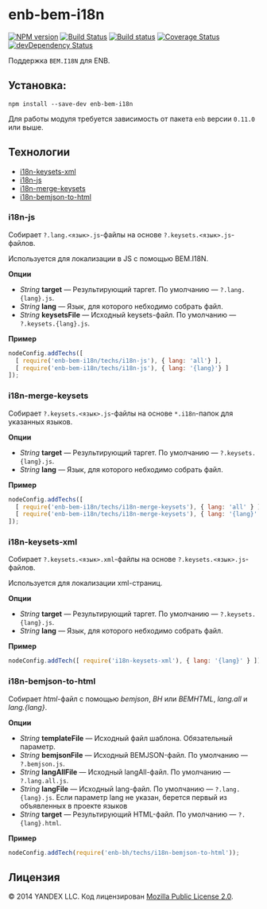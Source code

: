 enb-bem-i18n
============


[![NPM version](http://img.shields.io/npm/v/enb-bem-i18n.svg?style=flat)](https://www.npmjs.org/package/enb-bem-i18n)
[![Build Status](http://img.shields.io/travis/enb-bem/enb-bem-i18n/master.svg?style=flat&label=tests)](https://travis-ci.org/enb-bem/enb-bem-i18n)
[![Build status](https://img.shields.io/appveyor/ci/blond/enb-bh.svg?style=flat&label=windows)](https://ci.appveyor.com/project/blond/enb-bh)
[![Coverage Status](https://img.shields.io/coveralls/enb-bem/enb-bem-i18n.svg?style=flat)](https://coveralls.io/r/enb-bem/enb-bem-i18n?branch=master)
[![devDependency Status](http://img.shields.io/david/enb-bem/enb-bem-i18n.svg?style=flat)](https://david-dm.org/enb-bem/enb-bem-i18n)

Поддержка `BEM.I18N` для ENB.

Установка:
----------

```
npm install --save-dev enb-bem-i18n
```

Для работы модуля требуется зависимость от пакета `enb` версии `0.11.0` или выше.

Технологии
----------

* [i18n-keysets-xml](#i18n-keysets-xml)
* [i18n-js](#i18n-js)
* [i18n-merge-keysets](#i18n-merge-keysets)
* [i18n-bemjson-to-html](#i18n-bemjson-to-html)

### i18n-js

Собирает `?.lang.<язык>.js`-файлы на основе `?.keysets.<язык>.js`-файлов.

Используется для локализации в JS с помощью BEM.I18N.

**Опции**

* *String* **target** — Результирующий таргет. По умолчанию — `?.lang.{lang}.js`.
* *String* **lang** — Язык, для которого небходимо собрать файл.
* *String* **keysetsFile** — Исходный keysets-файл. По умолчанию — `?.keysets.{lang}.js`.

**Пример**

```javascript
nodeConfig.addTechs([
  [ require('enb-bem-i18n/techs/i18n-js'), { lang: 'all'} ],
  [ require('enb-bem-i18n/techs/i18n-js'), { lang: '{lang}'} ]
]);
```

### i18n-merge-keysets

Собирает `?.keysets.<язык>.js`-файлы на основе `*.i18n`-папок для указанных языков.

**Опции**

* *String* **target** — Результирующий таргет. По умолчанию — `?.keysets.{lang}.js`.
* *String* **lang** — Язык, для которого небходимо собрать файл.

**Пример**

```javascript
nodeConfig.addTechs([
  [ require('enb-bem-i18n/techs/i18n-merge-keysets'), { lang: 'all' } ],
  [ require('enb-bem-i18n/techs/i18n-merge-keysets'), { lang: '{lang}' } ]
]);
```

### i18n-keysets-xml

Собирает `?.keysets.<язык>.xml`-файлы на основе `?.keysets.<язык>.js`-файлов.

Используется для локализации xml-страниц.

**Опции**

* *String* **target** — Результирующий таргет. По умолчанию — `?.keysets.{lang}.js`.
* *String* **lang** — Язык, для которого небходимо собрать файл.

**Пример**

```javascript
nodeConfig.addTech([ require('i18n-keysets-xml'), { lang: '{lang}' } ]);
```

### i18n-bemjson-to-html

Собирает *html*-файл с помощью *bemjson*, *BH* или *BEMHTML*, *lang.all* и *lang.{lang}*.

**Опции**

* *String* **templateFile** — Исходный файл шаблона. Обязательный параметр.
* *String* **bemjsonFile** — Исходный BEMJSON-файл. По умолчанию — `?.bemjson.js`.
* *String* **langAllFile** — Исходный langAll-файл. По умолчанию — `?.lang.all.js`.
* *String* **langFile** — Исходный lang-файл. По умолчанию — `?.lang.{lang}.js`. Если параметр lang не указан, берется первый из объявленных в проекте языков
* *String* **target** — Результирующий HTML-файл. По умолчанию — `?.{lang}.html`.

**Пример**

```javascript
nodeConfig.addTech(require('enb-bh/techs/i18n-bemjson-to-html'));
```

Лицензия
--------

© 2014 YANDEX LLC. Код лицензирован [Mozilla Public License 2.0](LICENSE.txt).
